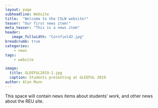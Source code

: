 ```yaml
---
layout: page
subheadline: Website
title:  "Welcome to the CSLN website!"
teaser: "Our first news item!"
meta_teaser: "This is a news item"
header:
   image_fullwidth: "Cornfield2.jpg"
breadcrumb: true
categories:
    - news
tags:
    - website

image:
  title: GLEEFUL2019-1.jpg
  caption: Students presenting at GLEEFUL 2019
author: Alan Munn
---
```

This space will contain news items about students' work, and other news about the REU site.
